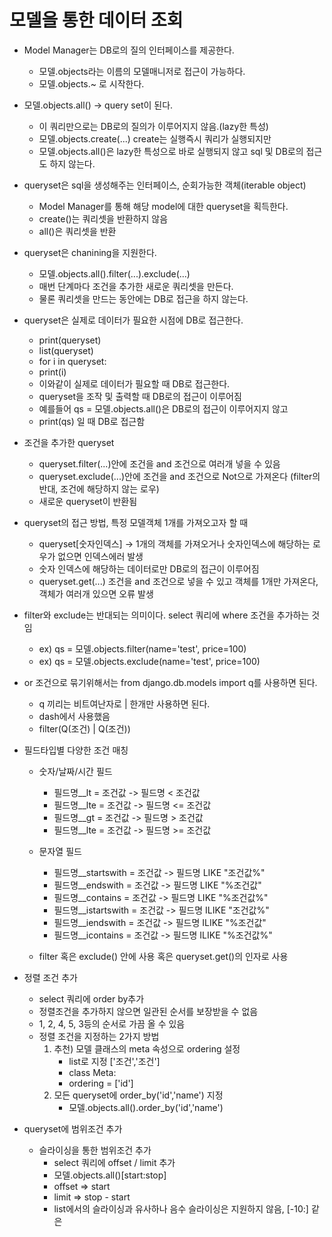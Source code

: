# 모델을 통한 데이터 조회

- Model Manager는 DB로의 질의 인터페이스를 제공한다.
    - 모델.objects라는 이름의 모델매니저로 접근이 가능하다.
    - 모델.objects.~ 로 시작한다.

- 모델.objects.all() -> query set이 된다.
    - 이 쿼리만으로는 DB로의 질의가 이루어지지 않음.(lazy한 특성)
    - 모델.objects.create(...) create는 실행즉시 쿼리가 실행되지만
    - 모델.objects.all()은 lazy한 특성으로 바로 실행되지 않고 sql 및 DB로의 접근도 하지 않는다.
    
- queryset은 sql을 생성해주는 인터페이스, 순회가능한 객체(iterable object)
    - Model Manager를 통해 해당 model에 대한 queryset을 획득한다.
    - create()는 쿼리셋을 반환하지 않음
    - all()은 쿼리셋을 반환

- queryset은 chanining을 지원한다.
    - 모델.objects.all().filter(...).exclude(...)
    - 매번 단계마다 조건을 추가한 새로운 쿼리셋을 만든다.
    - 물론 쿼리셋을 만드는 동안에는 DB로 접근을 하지 않는다.
    
- queryset은 실제로 데이터가 필요한 시점에 DB로 접근한다.
    - print(queryset)
    - list(queryset)
    - for i in queryset:
    - print(i)
    - 이와같이 실제로 데이터가 필요할 때 DB로 접근한다.
    - queryset을 조작 및 출력할 때 DB로의 접근이 이루어짐
    - 예를들어 qs = 모델.objects.all()은 DB로의 접근이 이루어지지 않고
    - print(qs) 일 때 DB로 접근함
    
 - 조건을 추가한 queryset
    - queryset.filter(...)안에 조건을 and 조건으로 여러개 넣을 수 있음
    - queryset.exclude(...)안에 조건을 and 조건으로 Not으로 가져온다 (filter의 반대, 조건에 해당하지 않는 로우)
    - 새로운 queryset이 반환됨
    
 - queryset의 접근 방법, 특정 모델객체 1개를 가져오고자 할 때
    - queryset[숫자인덱스] -> 1개의 객체를 가져오거나 숫자인덱스에 해당하는 로우가 없으면 인덱스에러 발생
    - 숫자 인덱스에 해당하는 데이터로만 DB로의 접근이 이루어짐
    - queryset.get(...) 조건을 and 조건으로 넣을 수 있고 객체를 1개만 가져온다, 객체가 여러개 있으면 오류 발생
    
 - filter와 exclude는 반대되는 의미이다. select 쿼리에 where 조건을 추가하는 것임
    - ex) qs = 모델.objects.filter(name='test', price=100)
    - ex) qs = 모델.objects.exclude(name='test', price=100)
    
 - or 조건으로 묶기위해서는 from django.db.models import q를 사용하면 된다.
    - q 끼리는 비트여난자로 | 한개만 사용하면 된다.
    - dash에서 사용했음
    - filter(Q(조건) | Q(조건))
    
 - 필드타입별 다양한 조건 매칭
    - 숫자/날짜/시간 필드
        - 필드명__lt = 조건값 -> 필드명 < 조건값
        - 필드명__lte = 조건값 -> 필드명 <= 조건값
        - 필드명__gt = 조건값 -> 필드명 > 조건값
        - 필드명__lte = 조건값 -> 필드명 >= 조건값
        
    - 문자열 필드
        - 필드명__startswith = 조건값 -> 필드명 LIKE "조건값%"
        - 필드명__endswith = 조건값 -> 필드명 LIKE "%조건값"
        - 필드명__contains = 조건값 -> 필드명 LIKE "%조건값%"
        - 필드명__istartswith = 조건값 -> 필드명 ILIKE "조건값%"
        - 필드명__iendswith = 조건값 -> 필드명 ILIKE "%조건값"
        - 필드명__icontains = 조건값 -> 필드명 ILIKE "%조건값%"
    - filter 혹은 exclude() 안에 사용 혹은 queryset.get()의 인자로 사용

- 정렬 조건 추가
    - select 쿼리에 order by추가
    - 정렬조건을 추가하지 않으면 일관된 순서를 보장받을 수 없음
    - 1, 2, 4, 5, 3등의 순서로 가끔 올 수 있음
    - 정렬 조건을 지정하는 2가지 방법
        1. 추천) 모델 클래스의 meta 속성으로 ordering 설정
            - list로 지정 ['조건','조건']
            - class Meta:
            - ordering = ['id']
        2. 모든 queryset에 order_by('id','name') 지정
            - 모델.objects.all().order_by('id','name')
            
- queryset에 범위조건 추가
    - 슬라이싱을 통한 범위조건 추가
        - select 쿼리에 offset / limit 추가
        - 모델.objects.all()[start:stop]
        - offset => start
        - limit => stop - start
        - list에서의 슬라이싱과 유사하나 음수 슬라이싱은 지원하지 않음, [-10:] 같은